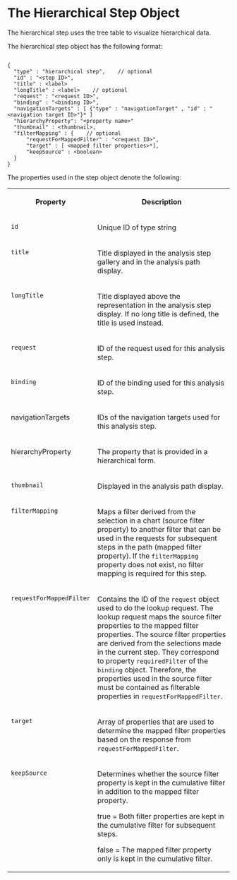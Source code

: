 <!-- loiof886aaf1a6c047a6b78dadad97f62030 -->

# The Hierarchical Step Object

The hierarchical step uses the tree table to visualize hierarchical data.

The hierarchical step object has the following format:

```

{
  "type" : "hierarchical step",    // optional
  "id" : "<step ID>",
  "title" : <label>
  "longTitle" : <label>    // optional
  "request" : "<request ID>",
  "binding" : "<binding ID>",
  "navigationTargets" : [ {"type" : "navigationTarget" , "id" : "<navigation target ID>"}* ]
  "hierarchyProperty": "<property name>"
  "thumbnail" : <thumbnail>,
  "filterMapping" : {    // optional
      "requestForMappedFilter" : "<request ID>",
      "target" : [ <mapped filter properties>*],
      "keepSource" : <boolean> 
  }
}
```

The properties used in the step object denote the following:


<table>
<tr>
<th valign="top">

Property



</th>
<th valign="top">

Description



</th>
</tr>
<tr>
<td valign="top">

 `id` 



</td>
<td valign="top">

Unique ID of type string



</td>
</tr>
<tr>
<td valign="top">

 `title` 



</td>
<td valign="top">

Title displayed in the analysis step gallery and in the analysis path display.



</td>
</tr>
<tr>
<td valign="top">

 `longTitle` 



</td>
<td valign="top">

Title displayed above the representation in the analysis step display. If no long title is defined, the title is used instead.



</td>
</tr>
<tr>
<td valign="top">

 `request` 



</td>
<td valign="top">

ID of the request used for this analysis step.



</td>
</tr>
<tr>
<td valign="top">

 `binding` 



</td>
<td valign="top">

ID of the binding used for this analysis step.



</td>
</tr>
<tr>
<td valign="top">

navigationTargets



</td>
<td valign="top">

IDs of the navigation targets used for this analysis step.



</td>
</tr>
<tr>
<td valign="top">

hierarchyProperty



</td>
<td valign="top">

The property that is provided in a hierarchical form.



</td>
</tr>
<tr>
<td valign="top">

 `thumbnail` 



</td>
<td valign="top">

Displayed in the analysis path display.



</td>
</tr>
<tr>
<td valign="top">

 `filterMapping` 



</td>
<td valign="top">

Maps a filter derived from the selection in a chart \(source filter property\) to another filter that can be used in the requests for subsequent steps in the path \(mapped filter property\). If the `filterMapping` property does not exist, no filter mapping is required for this step.



</td>
</tr>
<tr>
<td valign="top">

 `requestForMappedFilter` 



</td>
<td valign="top">

Contains the ID of the `request` object used to do the lookup request. The lookup request maps the source filter properties to the mapped filter properties. The source filter properties are derived from the selections made in the current step. They correspond to property `requiredFilter` of the `binding` object. Therefore, the properties used in the source filter must be contained as filterable properties in `requestForMappedFilter`.



</td>
</tr>
<tr>
<td valign="top">

 `target` 



</td>
<td valign="top">

Array of properties that are used to determine the mapped filter properties based on the response from `requestForMappedFilter`.



</td>
</tr>
<tr>
<td valign="top">

 `keepSource` 



</td>
<td valign="top">

Determines whether the source filter property is kept in the cumulative filter in addition to the mapped filter property.

true = Both filter properties are kept in the cumulative filter for subsequent steps.

false = The mapped filter property only is kept in the cumulative filter.



</td>
</tr>
</table>

